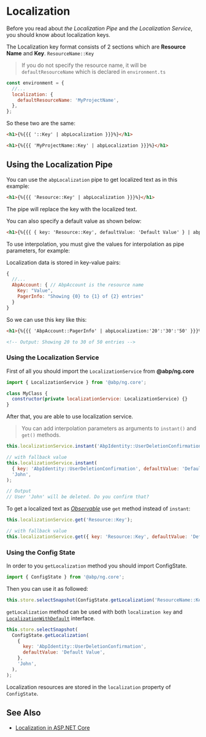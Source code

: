 # Localization

Before you read about _the Localization Pipe_ and _the Localization Service_, you should know about localization keys.

The Localization key format consists of 2 sections which are **Resource Name** and **Key**.
`ResourceName::Key`

> If you do not specify the resource name, it will be `defaultResourceName` which is declared in `environment.ts`

```js
const environment = {
  //...
  localization: {
    defaultResourceName: 'MyProjectName',
  },
};
```

So these two are the same:

```html
<h1>{%{{{ '::Key' | abpLocalization }}}%}</h1>

<h1>{%{{{ 'MyProjectName::Key' | abpLocalization }}}%}</h1>
```

## Using the Localization Pipe

You can use the `abpLocalization` pipe to get localized text as in this example:

```html
<h1>{%{{{ 'Resource::Key' | abpLocalization }}}%}</h1>
```

The pipe will replace the key with the localized text.

You can also specify a default value as shown below:

```html
<h1>{%{{{ { key: 'Resource::Key', defaultValue: 'Default Value' } | abpLocalization }}}%}</h1>
```

To use interpolation, you must give the values for interpolation as pipe parameters, for example:

Localization data is stored in key-value pairs:

```js
{
  //...
  AbpAccount: { // AbpAccount is the resource name
    Key: "Value",
    PagerInfo: "Showing {0} to {1} of {2} entries"
  }
}
```

So we can use this key like this:

```html
<h1>{%{{{ 'AbpAccount::PagerInfo' | abpLocalization:'20':'30':'50' }}}%}</h1>

<!-- Output: Showing 20 to 30 of 50 entries -->
```

### Using the Localization Service

First of all you should import the `LocalizationService` from **@abp/ng.core**

```js
import { LocalizationService } from '@abp/ng.core';

class MyClass {
  constructor(private localizationService: LocalizationService) {}
}
```

After that, you are able to use localization service.

> You can add interpolation parameters as arguments to `instant()` and `get()` methods.

```js
this.localizationService.instant('AbpIdentity::UserDeletionConfirmation', 'John');

// with fallback value
this.localizationService.instant(
  { key: 'AbpIdentity::UserDeletionConfirmation', defaultValue: 'Default Value' },
  'John',
);

// Output
// User 'John' will be deleted. Do you confirm that?
```

To get a localized text as [_Observable_](https://rxjs.dev/guide/observable) use `get` method instead of `instant`:

```js
this.localizationService.get('Resource::Key');

// with fallback value
this.localizationService.get({ key: 'Resource::Key', defaultValue: 'Default Value' });
```

### Using the Config State

In order to you `getLocalization` method you should import ConfigState.

```js
import { ConfigState } from '@abp/ng.core';
```

Then you can use it as followed:

```js
this.store.selectSnapshot(ConfigState.getLocalization('ResourceName::Key'));
```

`getLocalization` method can be used with both `localization key` and [`LocalizationWithDefault`](https://github.com/abpframework/abp/blob/dev/npm/ng-packs/packages/core/src/lib/models/config.ts#L34) interface.

```js
this.store.selectSnapshot(
  ConfigState.getLocalization(
    {
      key: 'AbpIdentity::UserDeletionConfirmation',
      defaultValue: 'Default Value',
    },
    'John',
  ),
);
```

Localization resources are stored in the `localization` property of `ConfigState`.


## See Also

* [Localization in ASP.NET Core](../../Localization.md)